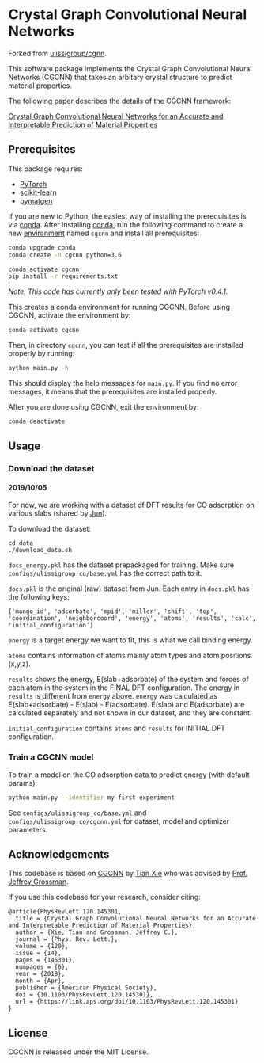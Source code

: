 # Crystal Graph Convolutional Neural Networks

Forked from [ulissigroup/cgnn](https://github.com/ulissigroup/cgcnn).

This software package implements the Crystal Graph Convolutional Neural Networks (CGCNN) that takes an arbitary crystal structure to predict material properties.

The following paper describes the details of the CGCNN framework:

[Crystal Graph Convolutional Neural Networks for an Accurate and Interpretable Prediction of Material Properties](https://link.aps.org/doi/10.1103/PhysRevLett.120.145301)

##  Prerequisites

This package requires:

- [PyTorch](http://pytorch.org)
- [scikit-learn](http://scikit-learn.org/stable/)
- [pymatgen](http://pymatgen.org)

If you are new to Python, the easiest way of installing the prerequisites is via [conda](https://conda.io/docs/index.html). After installing [conda](http://conda.pydata.org/), run the following command to create a new [environment](https://conda.io/docs/user-guide/tasks/manage-environments.html) named `cgcnn` and install all prerequisites:

```bash
conda upgrade conda
conda create -n cgcnn python=3.6

conda activate cgcnn
pip install -r requirements.txt
```

*Note: This code has currently only been tested with PyTorch v0.4.1.*

This creates a conda environment for running CGCNN. Before using CGCNN, activate the environment by:

```bash
conda activate cgcnn
```

Then, in directory `cgcnn`, you can test if all the prerequisites are installed properly by running:

```bash
python main.py -h
```

This should display the help messages for `main.py`. If you find no error messages, it means that the prerequisites are installed properly.

After you are done using CGCNN, exit the environment by:

```bash
conda deactivate
```

## Usage

### Download the dataset

#### 2019/10/05

For now, we are working with a dataset of DFT results for CO adsorption on various slabs (shared by [Jun](http://ulissigroup.cheme.cmu.edu/2017-11-28-junwoong-yoon/)).

To download the dataset:

```
cd data
./download_data.sh
```

`docs_energy.pkl` has the dataset prepackaged for training. Make sure `configs/ulissigroup_co/base.yml` has the correct path to it.

`docs.pkl` is the original (raw) dataset from Jun. Each entry in `docs.pkl` has the following keys:

`['mongo_id', 'adsorbate', 'mpid', 'miller', 'shift', 'top', 'coordination', 'neighborcoord', 'energy', 'atoms', 'results', 'calc', 'initial_configuration’]`

`energy` is a target energy we want to fit, this is what we call binding energy.

`atoms` contains information of atoms mainly atom types and atom positions (x,y,z).

`results` shows the energy, E(slab+adsorbate) of the system and forces of each atom in the system in the FINAL DFT configuration.
The energy in `results` is different from `energy` above.
`energy` was calculated as E(slab+adsorbate) - E(slab) - E(adsorbate).
E(slab) and E(adsorbate) are calculated separately and not shown in our dataset, and they are constant.

`initial_configuration` contains `atoms` and `results` for INITIAL DFT configuration.

### Train a CGCNN model

To train a model on the CO adsorption data to predict energy (with default params):

```bash
python main.py --identifier my-first-experiment
```

See `configs/ulissigroup_co/base.yml` and `configs/ulissigroup_co/cgcnn.yml` for dataset, model and optimizer parameters.

## Acknowledgements

This codebase is based on [CGCNN](https://github.com/txie-93/cgcnn) by [Tian Xie](http://txie.me) who was advised by [Prof. Jeffrey Grossman](https://dmse.mit.edu/faculty/profile/grossman).

If you use this codebase for your research, consider citing:

```
@article{PhysRevLett.120.145301,
  title = {Crystal Graph Convolutional Neural Networks for an Accurate and Interpretable Prediction of Material Properties},
  author = {Xie, Tian and Grossman, Jeffrey C.},
  journal = {Phys. Rev. Lett.},
  volume = {120},
  issue = {14},
  pages = {145301},
  numpages = {6},
  year = {2018},
  month = {Apr},
  publisher = {American Physical Society},
  doi = {10.1103/PhysRevLett.120.145301},
  url = {https://link.aps.org/doi/10.1103/PhysRevLett.120.145301}
}
```

## License

CGCNN is released under the MIT License.
